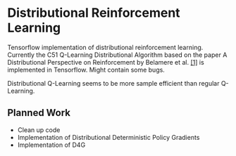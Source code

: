 # Distributional Reinforcement Learning
Tensorflow implementation of distributional reinforcement learning.
Currently the C51 Q-Learning Distributional Algorithm based on the 
paper A Distributional Perspective on Reinforcement by Belamere et al. [[1]](https://arxiv.org/abs/1707.06887)
is implemented in Tensorflow.
Might contain some bugs.

Distributional Q-Learning seems to be more sample efficient than regular Q-Learning.

## Planned Work

* Clean up code
* Implementation of Distributional Deterministic Policy Gradients
* Implementation of D4G
